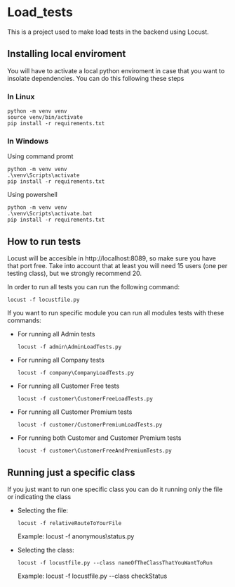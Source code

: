 # Load_tests

This is a project used to make load tests in the backend using Locust.

## Installing local enviroment

You will have to activate a local python enviroment in case that you want to insolate dependencies. You can do this following these steps

### In Linux

``` bin/bash
python -m venv venv 
source venv/bin/activate
pip install -r requirements.txt
```

### In Windows

Using command promt

``` bin/bash
python -m venv venv 
.\venv\Scripts\activate
pip install -r requirements.txt
```

Using powershell

``` bin/bash
python -m venv venv 
.\venv\Scripts\activate.bat
pip install -r requirements.txt
```

## How to run tests

Locust will be accesible in  http://localhost:8089, so make sure you have that port free. Take into account that at least you will need 15 users (one per testing class), but we strongly recommend 20.

In order to run all tests you can run the following command:

``` bin/bash
locust -f locustfile.py
```

If you want to run specific module you can run all modules tests with these commands:

- For running all Admin tests

    ``` bin/bash
    locust -f admin\AdminLoadTests.py
    ```

- For running all Company tests

    ``` bin/bash
    locust -f company\CompanyLoadTests.py
    ```

- For running all Customer Free tests

    ``` bin/bash
    locust -f customer\CustomerFreeLoadTests.py
    ```

- For running all Customer Premium tests

    ``` bin/bash
    locust -f customer/CustomerPremiumLoadTests.py
    ```

- For running both Customer and Customer Premium tests

    ``` bin/bash
    locust -f customer\CustomerFreeAndPremiumTests.py
    ```

## Running just a specific class

If you just want to run one specific class you can do it running only the file or indicating the class

- Selecting the file:

    ``` bin/bash
    locust -f relativeRouteToYourFile
    ```

    Example: locust -f anonymous\status.py

- Selecting the class:

    ``` bin/bash
    locust -f locustfile.py --class nameOfTheClassThatYouWantToRun
    ```

    Example: locust -f locustfile.py --class checkStatus
